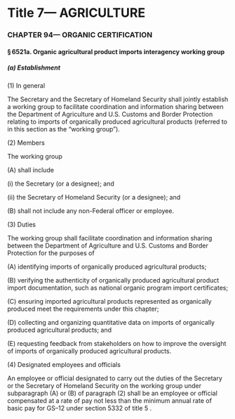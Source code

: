 
# Title 7— AGRICULTURE
### CHAPTER 94— ORGANIC CERTIFICATION
#### § 6521a. Organic agricultural product imports interagency working group
##### (a) Establishment

(1) In general

The Secretary and the Secretary of Homeland Security shall jointly establish a working group to facilitate coordination and information sharing between the Department of Agriculture and U.S. Customs and Border Protection relating to imports of organically produced agricultural products (referred to in this section as the “working group”).

(2) Members

The working group

(A) shall include

(i) the Secretary (or a designee); and

(ii) the Secretary of Homeland Security (or a designee); and

(B) shall not include any non-Federal officer or employee.

(3) Duties

The working group shall facilitate coordination and information sharing between the Department of Agriculture and U.S. Customs and Border Protection for the purposes of

(A) identifying imports of organically produced agricultural products;

(B) verifying the authenticity of organically produced agricultural product import documentation, such as national organic program import certificates;

(C) ensuring imported agricultural products represented as organically produced meet the requirements under this chapter;

(D) collecting and organizing quantitative data on imports of organically produced agricultural products; and

(E) requesting feedback from stakeholders on how to improve the oversight of imports of organically produced agricultural products.

(4) Designated employees and officials

An employee or official designated to carry out the duties of the Secretary or the Secretary of Homeland Security on the working group under subparagraph (A) or (B) of paragraph (2) shall be an employee or official compensated at a rate of pay not less than the minimum annual rate of basic pay for GS–12 under section 5332 of title 5 .
